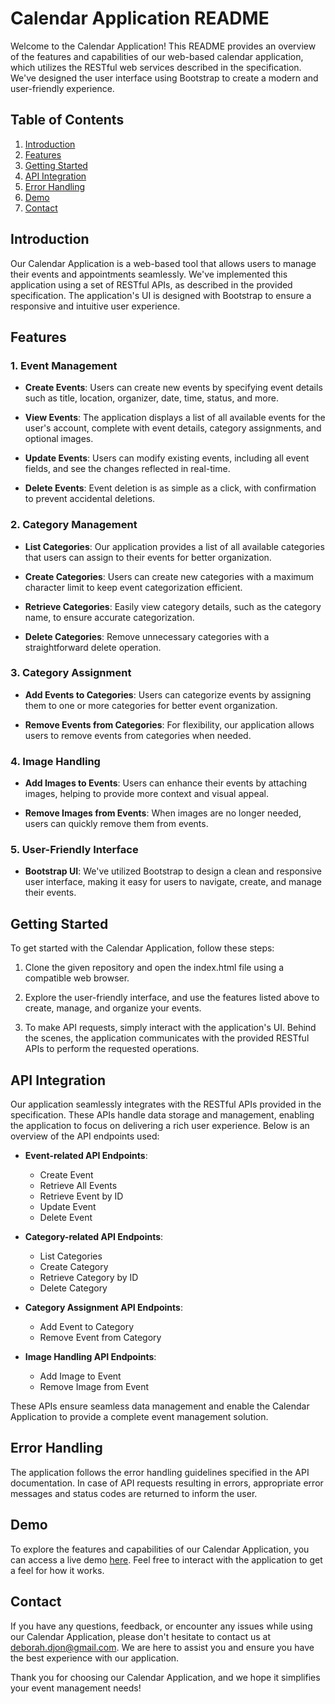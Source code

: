 # Calendar Application README

Welcome to the Calendar Application! This README provides an overview of the features and capabilities of our web-based calendar application, which utilizes the RESTful web services described in the specification. We've designed the user interface using Bootstrap to create a modern and user-friendly experience.

## Table of Contents

1. [Introduction](#introduction)
2. [Features](#features)
3. [Getting Started](#getting-started)
4. [API Integration](#api-integration)
5. [Error Handling](#error-handling)
6. [Demo](#demo)
7. [Contact](#contact)

## Introduction <a name="introduction"></a>

Our Calendar Application is a web-based tool that allows users to manage their events and appointments seamlessly. We've implemented this application using a set of RESTful APIs, as described in the provided specification. The application's UI is designed with Bootstrap to ensure a responsive and intuitive user experience.

## Features <a name="features"></a>

### 1. Event Management

- **Create Events**: Users can create new events by specifying event details such as title, location, organizer, date, time, status, and more.

- **View Events**: The application displays a list of all available events for the user's account, complete with event details, category assignments, and optional images.

- **Update Events**: Users can modify existing events, including all event fields, and see the changes reflected in real-time.

- **Delete Events**: Event deletion is as simple as a click, with confirmation to prevent accidental deletions.

### 2. Category Management

- **List Categories**: Our application provides a list of all available categories that users can assign to their events for better organization.

- **Create Categories**: Users can create new categories with a maximum character limit to keep event categorization efficient.

- **Retrieve Categories**: Easily view category details, such as the category name, to ensure accurate categorization.

- **Delete Categories**: Remove unnecessary categories with a straightforward delete operation.

### 3. Category Assignment

- **Add Events to Categories**: Users can categorize events by assigning them to one or more categories for better event organization.

- **Remove Events from Categories**: For flexibility, our application allows users to remove events from categories when needed.

### 4. Image Handling

- **Add Images to Events**: Users can enhance their events by attaching images, helping to provide more context and visual appeal.

- **Remove Images from Events**: When images are no longer needed, users can quickly remove them from events.

### 5. User-Friendly Interface

- **Bootstrap UI**: We've utilized Bootstrap to design a clean and responsive user interface, making it easy for users to navigate, create, and manage their events.

## Getting Started <a name="getting-started"></a>

To get started with the Calendar Application, follow these steps:

1. Clone the given repository and open the index.html file using a compatible web browser.

3. Explore the user-friendly interface, and use the features listed above to create, manage, and organize your events.

4. To make API requests, simply interact with the application's UI. Behind the scenes, the application communicates with the provided RESTful APIs to perform the requested operations.

## API Integration <a name="api-integration"></a>

Our application seamlessly integrates with the RESTful APIs provided in the specification. These APIs handle data storage and management, enabling the application to focus on delivering a rich user experience. Below is an overview of the API endpoints used:

- **Event-related API Endpoints**:
    - Create Event
    - Retrieve All Events
    - Retrieve Event by ID
    - Update Event
    - Delete Event

- **Category-related API Endpoints**:
    - List Categories
    - Create Category
    - Retrieve Category by ID
    - Delete Category

- **Category Assignment API Endpoints**:
    - Add Event to Category
    - Remove Event from Category

- **Image Handling API Endpoints**:
    - Add Image to Event
    - Remove Image from Event

These APIs ensure seamless data management and enable the Calendar Application to provide a complete event management solution.

## Error Handling <a name="error-handling"></a>

The application follows the error handling guidelines specified in the API documentation. In case of API requests resulting in errors, appropriate error messages and status codes are returned to inform the user.

## Demo <a name="demo"></a>

To explore the features and capabilities of our Calendar Application, you can access a live demo [here](https://djon.info/Web_Engeneering_Project). Feel free to interact with the application to get a feel for how it works.

## Contact <a name="contact"></a>

If you have any questions, feedback, or encounter any issues while using our Calendar Application, please don't hesitate to contact us at deborah.djon@gmail.com. We are here to assist you and ensure you have the best experience with our application.

Thank you for choosing our Calendar Application, and we hope it simplifies your event management needs!
